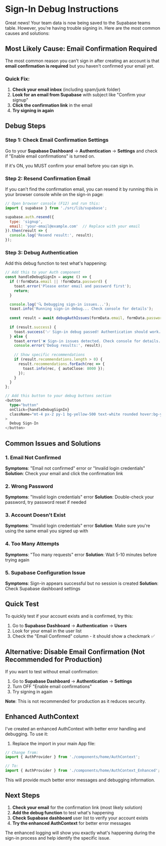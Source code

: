 # Sign-In Debug Instructions

Great news! Your team data is now being saved to the Supabase teams table. However, you're having trouble signing in. Here are the most common causes and solutions:

## Most Likely Cause: Email Confirmation Required

The most common reason you can't sign in after creating an account is that **email confirmation is required** but you haven't confirmed your email yet.

### Quick Fix:
1. **Check your email inbox** (including spam/junk folder)
2. **Look for an email from Supabase** with subject like "Confirm your signup"
3. **Click the confirmation link** in the email
4. **Try signing in again**

## Debug Steps

### Step 1: Check Email Confirmation Settings

Go to your **Supabase Dashboard** → **Authentication** → **Settings** and check if "Enable email confirmations" is turned on.

If it's ON, you MUST confirm your email before you can sign in.

### Step 2: Resend Confirmation Email

If you can't find the confirmation email, you can resend it by running this in your browser console while on the sign-in page:

```javascript
// Open browser console (F12) and run this:
import { supabase } from './src/lib/supabase';

supabase.auth.resend({
  type: 'signup',
  email: 'your-email@example.com'  // Replace with your email
}).then(result => {
  console.log('Resend result:', result);
});
```

### Step 3: Debug Authentication

Add this debug function to test what's happening:

```typescript
// Add this to your Auth component
const handleDebugSignIn = async () => {
  if (!formData.email || !formData.password) {
    toast.error('Please enter email and password first');
    return;
  }

  console.log('🔍 Debugging sign-in issues...');
  toast.info('Running sign-in debug... Check console for details');
  
  const result = await debugAuthIssues(formData.email, formData.password);
  
  if (result.success) {
    toast.success('✅ Sign-in debug passed! Authentication should work.');
  } else {
    toast.error('❌ Sign-in issues detected. Check console for details.');
    console.error('Debug results:', result);
    
    // Show specific recommendations
    if (result.recommendations.length > 0) {
      result.recommendations.forEach(rec => {
        toast.info(rec, { autoClose: 8000 });
      });
    }
  }
};

// Add this button to your debug buttons section
<button
  type="button"
  onClick={handleDebugSignIn}
  className="mt-4 px-2 py-1 bg-yellow-500 text-white rounded hover:bg-yellow-600 text-xs"
>
  Debug Sign-In
</button>
```

## Common Issues and Solutions

### 1. Email Not Confirmed
**Symptoms**: "Email not confirmed" error or "Invalid login credentials"
**Solution**: Check your email and click the confirmation link

### 2. Wrong Password
**Symptoms**: "Invalid login credentials" error
**Solution**: Double-check your password, try password reset if needed

### 3. Account Doesn't Exist
**Symptoms**: "Invalid login credentials" error
**Solution**: Make sure you're using the same email you signed up with

### 4. Too Many Attempts
**Symptoms**: "Too many requests" error
**Solution**: Wait 5-10 minutes before trying again

### 5. Supabase Configuration Issue
**Symptoms**: Sign-in appears successful but no session is created
**Solution**: Check Supabase dashboard settings

## Quick Test

To quickly test if your account exists and is confirmed, try this:

1. Go to **Supabase Dashboard** → **Authentication** → **Users**
2. Look for your email in the user list
3. Check the "Email Confirmed" column - it should show a checkmark ✅

## Alternative: Disable Email Confirmation (Not Recommended for Production)

If you want to test without email confirmation:

1. Go to **Supabase Dashboard** → **Authentication** → **Settings**
2. Turn OFF "Enable email confirmations"
3. Try signing in again

**Note**: This is not recommended for production as it reduces security.

## Enhanced AuthContext

I've created an enhanced AuthContext with better error handling and debugging. To use it:

1. Replace the import in your main App file:
```typescript
// Change from:
import { AuthProvider } from './components/home/AuthContext';

// To:
import { AuthProvider } from './components/home/AuthContext_Enhanced';
```

This will provide much better error messages and debugging information.

## Next Steps

1. **Check your email** for the confirmation link (most likely solution)
2. **Add the debug function** to test what's happening
3. **Check Supabase dashboard** user list to verify your account exists
4. **Try the enhanced AuthContext** for better error messages

The enhanced logging will show you exactly what's happening during the sign-in process and help identify the specific issue.